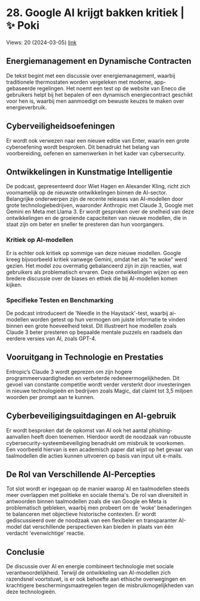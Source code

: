 # 28. Google AI krijgt bakken kritiek | ✨ Poki
Views: 20 (2024-03-05) [link](https://www.youtube.com/watch?v=x62k5Ou2GAk)


 ## Energiemanagement en Dynamische Contracten
De tekst begint met een discussie over energiemanagement, waarbij traditionele thermostaten worden vergeleken met moderne, app-gebaseerde regelingen. Het noemt een test op de website van Eneco die gebruikers helpt bij het bepalen of een dynamisch energiecontract geschikt voor hen is, waarbij men aanmoedigt om bewuste keuzes te maken over energieverbruik.

## Cyberveiligheidsoefeningen
Er wordt ook verwezen naar een nieuwe editie van Enter, waarin een grote cyberoefening wordt besproken. Dit benadrukt het belang van voorbereiding, oefenen en samenwerken in het kader van cybersecurity.

## Ontwikkelingen in Kunstmatige Intelligentie
De podcast, gepresenteerd door Wiet Hagen en Alexander Kling, richt zich voornamelijk op de nieuwste ontwikkelingen binnen de AI-sector. Belangrijke onderwerpen zijn de recente releases van AI-modellen door grote technologiebedrijven, waaronder Anthropic met Claude 3, Google met Gemini en Meta met Llama 3. Er wordt gesproken over de snelheid van deze ontwikkelingen en de groeiende capaciteiten van nieuwe modellen, die in staat zijn om beter en sneller te presteren dan hun voorgangers.

### Kritiek op AI-modellen
Er is echter ook kritiek op sommige van deze nieuwe modellen. Google kreeg bijvoorbeeld kritiek vanwege Gemini, omdat het als "te woke" werd gezien. Het model zou overmatig gebalanceerd zijn in zijn reacties, wat gebruikers als problematisch ervaren. Deze ontwikkelingen wijzen op een bredere discussie over de biases en ethiek die bij AI-modellen komen kijken.

### Specifieke Testen en Benchmarking
De podcast introduceert de 'Needle in the Haystack'-test, waarbij ai-modellen worden getest op hun vermogen om juiste informatie te vinden binnen een grote hoeveelheid tekst. Dit illustreert hoe modellen zoals Claude 3 beter presteren op bepaalde mentale puzzels en raadsels dan eerdere versies van AI, zoals GPT-4.

## Vooruitgang in Technologie en Prestaties
Entropic’s Claude 3 wordt geprezen om zijn hogere programmeervaardigheden en verbeterde redeneermogelijkheden. Dit gevoel van constante competitie wordt verder versterkt door investeringen in nieuwe technologieën en bedrijven zoals Magic, dat claimt tot 3,5 miljoen woorden per prompt aan te kunnen. 

## Cyberbeveiligingsuitdagingen en AI-gebruik
Er wordt besproken dat de opkomst van AI ook het aantal phishing-aanvallen heeft doen toenemen. Hierdoor wordt de noodzaak van robuuste cybersecurity-systeembeveiliging benadrukt om misbruik te voorkomen. Een voorbeeld hiervan is een academisch paper dat wijst op het gevaar van taalmodellen die acties kunnen uitvoeren op basis van input uit e-mails.

## De Rol van Verschillende AI-Percepties
Tot slot wordt er ingegaan op de manier waarop AI en taalmodellen steeds meer overlappen met politieke en sociale thema's. De rol van diversiteit in antwoorden binnen taalmodellen zoals die van Google en Meta is problematisch gebleken, waarbij men probeert om de 'woke' benaderingen te balanceren met objectieve historische contexten. Er wordt gediscussieerd over de noodzaak van een flexibeler en transparanter AI-model dat verschillende perspectieven kan bieden in plaats van één verdacht 'evenwichtige' reactie.

## Conclusie
De discussie over AI en energie combineert technologie met sociale verantwoordelijkheid. Terwijl de ontwikkeling van AI-modellen zich razendsnel voortstuwt, is er ook behoefte aan ethische overwegingen en krachtigere beschermingsmaatregelen tegen de misbruikmogelijkheden van deze technologieën.